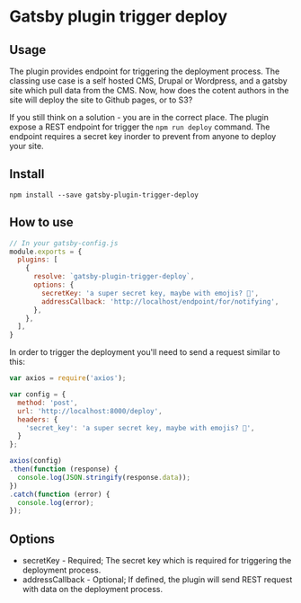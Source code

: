 # Gatsby plugin trigger deploy

## Usage

The plugin provides endpoint for triggering the deployment process. The classing use case is a self hosted CMS, Drupal 
or Wordpress, and a gatsby site which pull data from the CMS. Now, how does the cotent authors in the site will deploy
the site to Github pages, or to S3?

If you still think on a solution - you are in the correct place. The plugin expose a REST endpoint for trigger the 
`npm run deploy` command. The endpoint requires a secret key inorder to prevent from anyone to deploy your site.

## Install

`npm install --save gatsby-plugin-trigger-deploy`

## How to use

```javascript
// In your gatsby-config.js
module.exports = {
  plugins: [
    {
      resolve: `gatsby-plugin-trigger-deploy`,
      options: {
        secretKey: 'a super secret key, maybe with emojis? 🍕',
        addressCallback: 'http://localhost/endpoint/for/notifying',
      },
    },
  ],
}
```

In order to trigger the deployment you'll need to send a request similar to this:

```javascript
var axios = require('axios');

var config = {
  method: 'post',
  url: 'http://localhost:8000/deploy',
  headers: { 
    'secret_key': 'a super secret key, maybe with emojis? 🍕', 
  }
};

axios(config)
.then(function (response) {
  console.log(JSON.stringify(response.data));
})
.catch(function (error) {
  console.log(error);
});
```

## Options

* secretKey - Required; The secret key which is required for triggering the deployment process. 
* addressCallback - Optional; If defined, the plugin will send REST request with data on the deployment process. 
